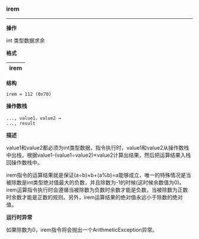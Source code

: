 ### irem

----

**操作**

int 类型数据求余

**格式**

|irem|
|--------:|

**结构**
```
irem = 112 (0x70)
```

**操作数栈**
```
..., value1，value2 →
..., result
```

**描述**

value1和value2都必须为int类型数据，指令执行时，value1和value2从操作数栈中出栈，根据value1-(value1÷value2)×value2计算出结果，然后把运算结果入栈回操作数栈中。

irem指令的运算结果就是保证(a÷b)×b+(a%b)=a能够成立，唯一的特殊情况是当被除数是int类型绝对值最大的负数，并且除数为-1的时候(这时候余数值为0)。irem运算指令执行时会遵循当被除数为负数时余数才能是负数，当被除数为正数时余数才能是正数的规则。另外，irem运算结果的绝对值永远小于除数的绝对值。

**运行时异常**

如果除数为0，irem指令将会抛出一个ArithmeticException异常。
